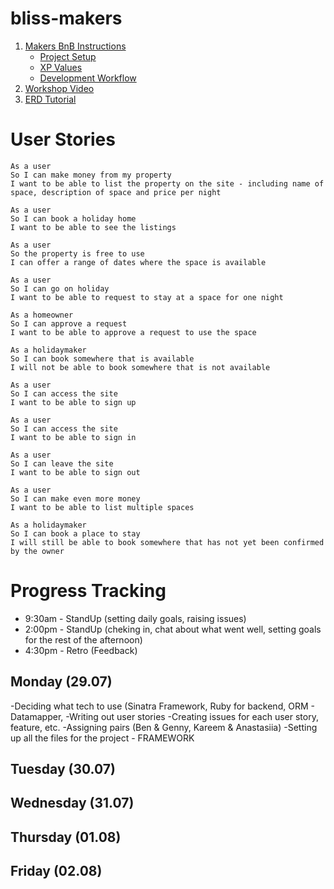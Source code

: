 # bliss-makers


1. [Makers BnB Instructions](https://github.com/makersacademy/course/tree/master/makersbnb#turning-a-specification-into-user-stories)
   - [Project Setup](https://github.com/makersacademy/course/tree/master/makersbnb#project-setup)
   - [XP Values](https://github.com/makersacademy/course/tree/master/makersbnb#xp-values)
   - [Development Workflow](https://github.com/makersacademy/course/blob/master/pills/development_workflow.md)
 2. [Workshop Video](https://drive.google.com/open?id=18oBTHQp5m0-5uDq9mcvfIon4jB4A_auv)
 3. [ERD Tutorial](https://www.youtube.com/watch?v=QpdhBUYk7Kk&list=WL&index=9&t=65s)

# User Stories
```
As a user
So I can make money from my property
I want to be able to list the property on the site - including name of space, description of space and price per night

As a user
So I can book a holiday home
I want to be able to see the listings

As a user
So the property is free to use
I can offer a range of dates where the space is available

As a user
So I can go on holiday
I want to be able to request to stay at a space for one night

As a homeowner
So I can approve a request
I want to be able to approve a request to use the space

As a holidaymaker
So I can book somewhere that is available
I will not be able to book somewhere that is not available

As a user
So I can access the site
I want to be able to sign up

As a user
So I can access the site
I want to be able to sign in

As a user
So I can leave the site
I want to be able to sign out

As a user
So I can make even more money
I want to be able to list multiple spaces

As a holidaymaker
So I can book a place to stay
I will still be able to book somewhere that has not yet been confirmed by the owner
```
# Progress Tracking
- 9:30am - StandUp (setting daily goals, raising issues) 
- 2:00pm - StandUp (cheking in, chat about what went well, setting goals for the rest of the afternoon)
- 4:30pm - Retro (Feedback)

## Monday (29.07)
-Deciding what tech to use (Sinatra Framework, Ruby for backend, ORM - Datamapper, 
-Writing out user stories
-Creating issues for each user story, feature, etc.
-Assigning pairs (Ben & Genny, Kareem & Anastasiia)
-Setting up all the files for the project - FRAMEWORK

## Tuesday (30.07)
## Wednesday (31.07)
## Thursday (01.08)
## Friday (02.08)
